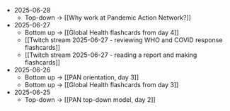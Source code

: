- 2025-06-28
	- Top-down → [[Why work at Pandemic Action Network?]]
- 2025-06-27
	- Bottom up → [[Global Health flashcards from day 4]]
	- [[Twitch stream 2025-06-27 - reviewing WHO and COVID response flashcards]]
	- [[Twitch stream 2025-06-27 - reading a report and making flashcards]]
- 2025-06-26
	- Bottom up → [[PAN orientation, day 3]]
	- Bottom up → [[Global Health flashcards from day 3]]
- 2025-06-25
	- Top-down → [[PAN top-down model, day 2]]